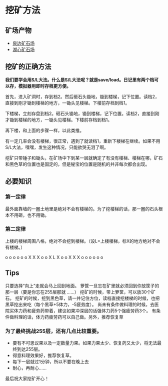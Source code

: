 # 挖矿方法

## 矿场产物

- [泉边矿石场](/place/Springside_ore_field.md)
- [湖心矿石场](/place/Lake_Ore_Field.md)

## 挖矿的正确方法

**我们要学会用S/L大法。什么是S/L大法呢？就是save/load。日记里有两个档可以存，模拟器用即时存档更方便。**

首先，进入矿洞时，存到档2。然后砸石头锄地，锄到楼梯，记下位置。读档2，直接到刚才锄到楼梯的地方，一锄头见楼梯。下楼前存档到档1。

下楼梯，立刻存盘到档2。砸石头锄地，锄到楼梯，记下位置。读档2，直接到刚才锄到楼梯的地方，一锄头见楼梯。下楼前存档到档1。

再下楼，和上面的步骤一样，以此类推。

有一定几率会没有楼梯，很正常，遇到了就读档1，重新下楼梯在继续。如果不用S/L大法，嘿嘿，发生这种情况，只能欲哭无泪了啊。

挖矿只带锤子和锄头，在矿场中下到某一层就确定了有没有楼梯、楼梯在哪，矿石和黑色草的位置也是固定的，但是秘宝的位置是随机的并非每次都会出现。

## 必要知识

### 第一定律

最外面靠墙的一圈土地里是绝对不会有楼梯的。为了挖楼梯的话，那一圈的石头根本不用砸，也不用锄。

### 第二定律

上楼的楼梯周围八格，绝对不会挖到楼梯。（设L=上楼楼梯，标X的地方绝对不会有楼梯。）

o o o o o
o X X X o
o X L X o
o X X X o
o o o o o

## Tips

只要选择“向上”走就会马上回到地面。
箩筐一旦忘在矿里就必须回到你放筐子的那一层（要是你忘在255层那就 ……）
挖矿的时候，带上箩筐，可以放30个矿石。
挖矿的时候，挖到黑色草，请一并记住方位，读档直接挖楼梯的时候，也把黑草挖出来吃（每个黑草+5体力，-5疲劳度）。
尚未有条件做料理的时候，去医院买体力药和疲劳药带着，建议如果冲深层的话强体力药5个强疲劳药3个。
有条件做料理的话，体力药疲劳药可以自己做。另外，推荐恢复草

### 为了最终挑战255层，还有几点比较重要。

- 要有不可思议果以及一定数量力果。如果力果太少、恢复药又太少，将无法最终到达255层。
- 得意料理效果好，推荐恢复草。
- 每下一层就过1分钟，所以不要在晚上去
- 耐心，再耐心……

最后祝大家挖矿开心！

